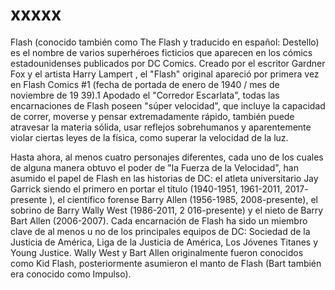 # xxxxx

Flash (conocido también como The Flash y traducido en español: Destello) es el nombre de varios superhéroes ficticios que
aparecen en los cómics estadounidenses publicados por DC Comics. Creado por el escritor Gardner Fox y el artista Harry Lampert
, el "Flash" original apareció por primera vez en Flash Comics #1 (fecha de portada de enero de 1940 / mes de noviembre de 19
39).1​ Apodado el "Corredor Escarlata", todas las encarnaciones de Flash poseen "súper velocidad", que incluye la capacidad
de correr, moverse y pensar extremadamente rápido, también puede atravesar la materia sólida,
usar reflejos sobrehumanos y aparentemente violar ciertas leyes de la física, como superar la velocidad de la luz.

Hasta ahora, al menos cuatro personajes diferentes, cada uno de los cuales de alguna manera
obtuvo el poder de "la Fuerza de la Velocidad", han asumido el papel de Flash en las historias de
DC: el atleta universitario Jay Garrick siendo el primero en portar el título (1940-1951, 1961-2011, 2017-
presente ), el científico forense Barry Allen (1956-1985, 2008-presente), el sobrino de Barry Wally West (1986-2011, 2
016-presente) y el nieto de Barry Bart Allen (2006-2007). Cada encarnación de Flash ha sido un miembro clave de al menos u
no de los principales equipos de DC: Sociedad de la Justicia de América, Liga de la Justicia de América, Los Jóvenes Titanes 
y Young Justice. Wally West y Bart Allen originalmente fueron conocidos como Kid Flash, posteriormente asumieron el
manto de Flash (Bart también era conocido como Impulso).
